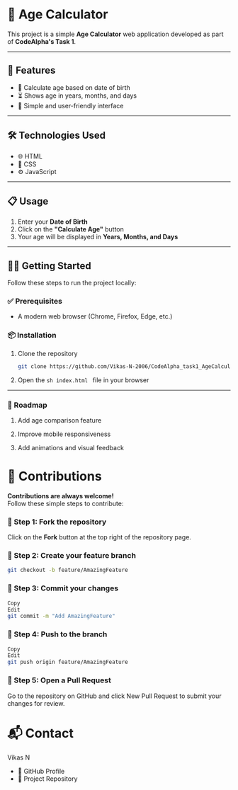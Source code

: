 # 🧮 Age Calculator

This project is a simple **Age Calculator** web application developed as part of **CodeAlpha's Task 1**.

---

## 🚀 Features

- 📅 Calculate age based on date of birth  
- ⏳ Shows age in years, months, and days  
- 🎯 Simple and user-friendly interface

---

## 🛠️ Technologies Used

- 🌐 HTML  
- 🎨 CSS  
- ⚙️ JavaScript

---

## 📋 Usage

1. Enter your **Date of Birth**
2. Click on the **"Calculate Age"** button
3. Your age will be displayed in **Years, Months, and Days**

---

## 🧑‍💻 Getting Started

Follow these steps to run the project locally:

### ✅ Prerequisites

- A modern web browser (Chrome, Firefox, Edge, etc.)

### 📦 Installation

1. Clone the repository  
   ```sh
   git clone https://github.com/Vikas-N-2006/CodeAlpha_task1_AgeCalculator.git
   ```
2. Open the ```sh index.html ``` file in your browser

   
---
### 📌 Roadmap
 1. Add age comparison feature

 2. Improve mobile responsiveness

 3. Add animations and visual feedback

# 🤝 Contributions

**Contributions are always welcome!**  
Follow these simple steps to contribute:

### 🔧 Step 1: Fork the repository

Click on the **Fork** button at the top right of the repository page.

### 🌱 Step 2: Create your feature branch

```sh
git checkout -b feature/AmazingFeature
```

### 💾 Step 3: Commit your changes
```sh
Copy
Edit
git commit -m "Add AmazingFeature"
```
### 🚀 Step 4: Push to the branch
```sh
Copy
Edit
git push origin feature/AmazingFeature
```
### 🔁 Step 5: Open a Pull Request
Go to the repository on GitHub and click New Pull Request to submit your changes for review.


# 📬 Contact
Vikas N
 - 🔗 GitHub Profile
 - 📁 Project Repository
